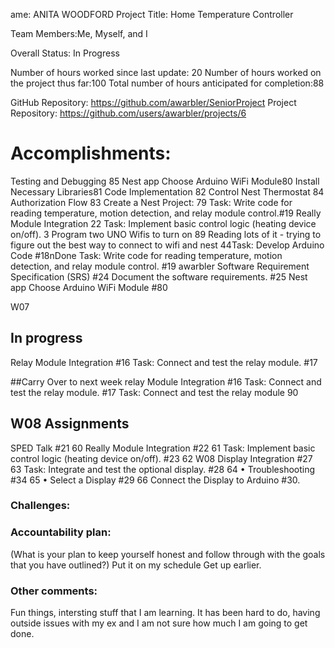 ame: ANITA WOODFORD
Project Title: Home Temperature Controller

Team Members:Me, Myself, and I

Overall Status: In Progress

Number of hours worked since last update: 20
Number of hours worked on the project thus far:100
Total number of hours anticipated for completion:88

GitHub Repository: https://github.com/awarbler/SeniorProject
Project Repository: https://github.com/users/awarbler/projects/6 


# Accomplishments: 
Testing and Debugging	85
Nest app Choose Arduino WiFi Module80
Install Necessary Libraries81
Code Implementation	82
Control Nest Thermostat	84
Authorization Flow	83
Create a Nest Project: 	79
Task: Write code for reading temperature, motion detection, and relay module control.#19
Really Module Integration	22
Task: Implement basic control logic (heating device on/off).	3
Program two UNO Wifis to turn on	89
Reading lots of it - trying to figure out the best way to connect to wifi and nest
44Task: Develop Arduino Code #18nDone
Task: Write code for reading temperature, motion detection, and relay module control. #19
awarbler
Software Requirement Specification (SRS) #24
Document the software requirements. #25
Nest app Choose Arduino WiFi Module #80


W07
## In progress
Relay Module Integration	#16
Task: Connect and test the relay module.	#17


##Carry Over to next week 
relay Module Integration	#16
Task: Connect and test the relay module.	#17
Task: Connect and test the relay module	90

## W08 Assignments

SPED Talk #21
60 Really Module Integration #22
61 Task: Implement basic control logic (heating device on/off). #23
62 W08 Display Integration #27
63 Task: Integrate and test the optional display. #28
64 • Troubleshooting #34
65 • Select a Display #29
66 Connect the Display to Arduino #30.

### Challenges: 




### Accountability plan: 
(What is your plan to keep yourself honest and follow through with the goals that you have outlined?)
Put it on my schedule
Get up earlier. 


### Other comments:
Fun things, intersting stuff that I am learning. It has been hard to do, having outside issues with my ex and I am not sure how much I am going to get done. 